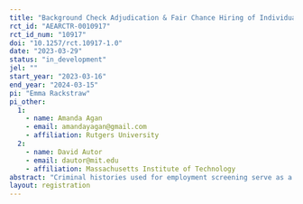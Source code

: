 ```yaml
---
title: "Background Check Adjudication & Fair Chance Hiring of Individuals with Criminal Records"
rct_id: "AEARCTR-0010917"
rct_id_num: "10917"
doi: "10.1257/rct.10917-1.0"
date: "2023-03-29"
status: "in_development"
jel: ""
start_year: "2023-03-16"
end_year: "2024-03-15"
pi: "Emma Rackstraw"
pi_other:
  1:
    - name: Amanda Agan
    - email: amandayagan@gmail.com
    - affiliation: Rutgers University
  2:
    - name: David Autor
    - email: dautor@mit.edu
    - affiliation: Massachusetts Institute of Technology
abstract: "Criminal histories used for employment screening serve as a barrier to employment for a large fraction of males, minorities, and workers without college degrees. To enable "fair chance" hiring, employers may filter which criminal background data are visible to hiring adjudicators, potentially suppressing minor or older charges and convictions. Theory and existing evidence point to potentially ambiguous effects of information suppression on hiring of workers with criminal histories, however, since decision-makers may compensate for the absence of information by using group characteristics to infer it. We have partnered with a background check company and one of their client firms to study the effects of policies that alter the set of criminal records available to adjudicators both on the hiring process and performance among those who pass the background check process."
layout: registration
---
```



